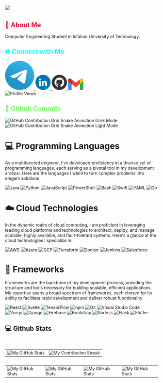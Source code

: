 <div align="left">
  <h1>
  <img src="https://readme-typing-svg.demolab.com??font=Jetbrains+mono&amp;size=40&amp;duration=2000&amp;pause=1000&amp;multiline=false&amp;color=75FA61&amp;background=65000000&amp;left=true&amp;vleft=true&amp;random=false&amp;width=1000&amp;lines=Hi+%F0%9F%91%8B...+I'm+Danial; This+is...; My+GitHub+%F0%9F%91%80">
</h1>
</div>

<div align="left">
  <h2 style="color:#DC143C">🚀 About Me</h2>
  <p>Computer Engineering Student in Isfahan University of Technology.</p>
</div>

<div align="left"><h2 class="section-heading" style="color:#00FFFF">🌐 Connect with Me</h2><a href="https://t.me/danialmd81">
  <img src="icons/Telegram.svg" alt="Telegram">
</a>
<a href="https://www.linkedin.com/in/danial-mobini-dehkordy/">
  <img width="50" src="icons/LinkedIN.svg" alt="Linkedin">
</a>
<a href="https://github.com/danialmd81">
  <img width="50" src="icons/github.svg" alt="GitHub">
</a>
<a href="mailto:danialmobinidh81@gmail.com">
  <img width="50" src="icons/google-gmail.svg" alt="Gmail">
</a>
<br>
<img src="https://komarev.com/ghpvc/?username=danialmd81&amp;style=for-the-badge" alt="Profile Views"></div>

<div align="left"><h2 style="color:#75FA61">🚀 Github Commits</h2><img src="https://raw.githubusercontent.com/danialmd81/danialmd81/output/github-contribution-grid-snake-dark.svg#gh-dark-mode-only" alt="GitHub Contribution Grid Snake Animation Dark Mode">
<img src="https://raw.githubusercontent.com/danialmd81/danialmd81/output/github-contribution-grid-snake.svg#gh-light-mode-only" alt="GitHub Contribution Grid Snake Animation Light Mode"></div>

# 💻 Programming Languages

As a multifaceted engineer, I've developed proficiency in a diverse set of programming languages, each serving as a pivotal tool in my development arsenal. Here are the languages I wield to turn complex problems into elegant solutions

<div align="left"><img src="https://img.shields.io/badge/Java-007396?style=for-the-badge&amp;logo=java&amp;logoColor=white" alt="Java">
<img src="https://img.shields.io/badge/Python-3776AB?style=for-the-badge&amp;logo=python&amp;logoColor=white" alt="Python">
<img src="https://img.shields.io/badge/JavaScript-F7DF1E?style=for-the-badgelogo=javascript&amp;logoColor=black" alt="JavaScript">
<img src="https://img.shields.io/badge/PowerShell-5391FE?style=for-the-badgelogo=powershell&amp;logoColor=white" alt="PowerShell">
<img src="https://img.shields.io/badge/Bash-4EAA25?style=for-the-badge&amp;logo=gnu-bashlogoColor=white" alt="Bash">
<img src="https://img.shields.io/badge/Swift-FA7343?style=for-the-badge&amp;logo=swiftlogoColor=white" alt="Swift">
<img src="https://img.shields.io/badge/YAML-0A0A0A?style=for-the-badge" alt="YAML">
<img src="https://img.shields.io/badge/Go-00ADD8?style=for-the-badge&amp;logo=gologoColor=white" alt="Go"></div>

# ☁️ Cloud Technologies

In the dynamic realm of cloud computing, I am proficient in leveraging leading cloud platforms and technologies to architect, deploy, and manage scalable, highly available, and fault-tolerant systems. Here's a glance at the cloud technologies I specialize in:

<div align="left"><img src="https://img.shields.io/badge/AWS-FF9900?style=for-the-badge&amp;logo=amazonaws&amp;logoColor=white" alt="AWS">
  <img src="https://img.shields.io/badge/Azure-0089D6?style=for-the-badge&amp;logo=microsoftazure&amp;logoColor=white" alt="Azure">
  <img src="https://img.shields.io/badge/GCP-4285F4?style=for-the-badge&amp;logo=googlecloud&amp;logoColor=white" alt="GCP">
  <img src="https://img.shields.io/badge/Terraform-623CE4?style=for-the-badge&amp;logo=terraform&amp;logoColor=white" alt="Terraform">
  <img src="https://img.shields.io/badge/Docker-2496ED?style=for-the-badge&amp;logo=docker&amp;logoColor=white" alt="Docker">
  <img src="https://img.shields.io/badge/Jenkins-D24939?style=for-the-badge&amp;logo=jenkins&amp;logoColor=white" alt="Jenkins">
  <img src="https://img.shields.io/badge/Salesforce-00A1E0?style=for-the-badge&amp;logo=salesforce&amp;logoColor=white" alt="Salesforce"></div>

# 🔧 Frameworks

Frameworks are the backbone of my development process, providing the structure and tools necessary for building scalable, efficient applications. My expertise spans a broad spectrum of frameworks, each chosen for its ability to facilitate rapid development and deliver robust functionality

<div align="left"><img src="https://img.shields.io/badge/React-20232A?style=for-the-badge&amp;logo=react&amp;logoColor=61DAFB" alt="React">
  <img src="https://img.shields.io/badge/Svelte-FF3E00?style=for-the-badge&amp;logo=svelte&amp;logoColor=white" alt="Svelte">
  <img src="https://img.shields.io/badge/TensorFlow-FF6F00?style=for-the-badge&amp;logo=tensorflow&amp;logoColor=white" alt="TensorFlow">
  <img src="https://img.shields.io/badge/npm-CB3837?style=for-the-badge&amp;logo=npm&amp;logoColor=white" alt="npm">
  <img src="https://img.shields.io/badge/Git-F05032?style=for-the-badge&amp;logo=git&amp;logoColor=white" alt="Git">
  <img src="https://img.shields.io/badge/Visual%20Studio%20Code-007ACC?style=for-the-badge&amp;logo=visualstudiocode&amp;logoColor=white" alt="Visual Studio Code">
  <img src="https://img.shields.io/badge/Vue.js-4FC08D?style=for-the-badge&amp;logo=vuedotjs&amp;logoColor=white" alt="Vue.js">
  <img src="https://img.shields.io/badge/Django-092E20?style=for-the-badge&amp;logo=django&amp;logoColor=green" alt="Django">
  <img src="https://img.shields.io/badge/Firebase-FFCA28?style=for-the-badge&amp;logo=firebase&amp;logoColor=white" alt="Firebase">
  <img src="https://img.shields.io/badge/Bootstrap-7952B3?style=for-the-badge&amp;logo=bootstrap&amp;logoColor=white" alt="Bootstrap">
  <img src="https://img.shields.io/badge/Node.js-339933?style=for-the-badge&amp;logo=nodedotjs&amp;logoColor=white" alt="Node.js">
  <img src="https://img.shields.io/badge/Flask-000000?style=for-the-badge&amp;logo=flask&amp;logoColor=white" alt="Flask">
  <img src="https://img.shields.io/badge/Flutter-02569B?style=for-the-badge&amp;logo=flutter&amp;logoColor=white" alt="Flutter"></div>

<div align="left">
  <h2 class="section-heading"> 
💻 Github Stats</h2>
  <br>
  <table align="left" width="100%" height="100%">
  <tbody><tr><td><img style="border: none; " src="https://github-profile-summary-cards.vercel.app/api/cards/profile-details?username=danialmd81&amp;theme=github_dark" alt="My GitHub Stats"></td><td><img style="border: none;" src="https://github-readme-streak-stats.herokuapp.com/?user=danialmd81&amp;theme=merko" alt="My Contribution Streak"></td></tr></tbody>
</table>
  <br>
  <table align="left" width="100%" height="100%">
  <tbody><tr><td><img style="border: none; " src="https://github-profile-summary-cards.vercel.app/api/cards/stats?username=danialmd81&amp;theme=github_dark" alt="My GitHub Stats"></td><td><img style="border: none; " src="https://github-profile-summary-cards.vercel.app/api/cards/productive-time?username=danialmd81&amp;theme=github_dark&amp;utcOffset=10" alt="My GitHub Stats"></td><td><img style="border: none; " src="https://github-profile-summary-cards.vercel.app/api/cards/repos-per-language?username=danialmd81&amp;theme=github_dark" alt="My GitHub Stats"></td><td><img style="border: none; " src="https://github-profile-summary-cards.vercel.app/api/cards/most-commit-language?username=danialmd81&amp;theme=github_dark" alt="My GitHub Stats"></td></tr></tbody>
</table>
</div>
